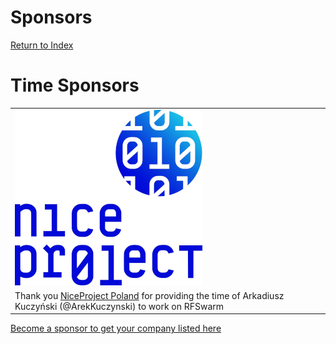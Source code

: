 # Sponsors
[Return to Index](README.md)

# Time Sponsors

| 	 |
|----|
|[![Image](Images/Sponsor_NiceProject_300.png)](https://niceproject.eu/)|
|Thank you [NiceProject Poland](https://niceproject.eu/) for providing the time of Arkadiusz Kuczyński (@ArekKuczynski) to work on RFSwarm|


[Become a sponsor to get your company listed here](https://github.com/sponsors/damies13?frequency=recurring&sponsor=damies13)
